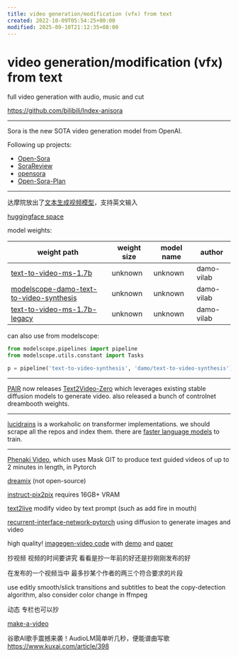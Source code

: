```yaml
---
title: video generation/modification (vfx) from text
created: 2022-10-09T05:54:25+00:00
modified: 2025-09-10T21:12:35+08:00
---
```


# video generation/modification (vfx) from text

full video generation with audio, music and cut

https://github.com/bilibili/Index-anisora

---

Sora is the new SOTA video generation model from OpenAI.

Following up projects:

- [Open-Sora](https://github.com/hpcaitech/Open-Sora)
- [SoraReview](https://github.com/lichao-sun/SoraReview)
- [opensora](https://github.com/hku/opensora)
- [Open-Sora-Plan](https://github.com/PKU-YuanGroup/Open-Sora-Plan)

---

达摩院放出了[文本生成视频模型](https://modelscope.cn/models/damo/text-to-video-synthesis/summary)，支持英文输入

[huggingface space](https://huggingface.co/damo-vilab/modelscope-damo-text-to-video-synthesis)

model weights:

| weight path | weight size | model name | author |
| -- | -- | -- | -- |
| [text-to-video-ms-1.7b](https://huggingface.co/damo-vilab/text-to-video-ms-1.7b) | unknown | unknown | damo-vilab |
| [modelscope-damo-text-to-video-synthesis](https://huggingface.co/damo-vilab/modelscope-damo-text-to-video-synthesis) | unknown | unknown | damo-vilab |
| [text-to-video-ms-1.7b-legacy](https://huggingface.co/damo-vilab/text-to-video-ms-1.7b-legacy) | unknown | unknown | damo-vilab |

can also use from modelscope:

```python
from modelscope.pipelines import pipeline
from modelscope.utils.constant import Tasks

p = pipeline('text-to-video-synthesis', 'damo/text-to-video-synthesis')
```
----


[PAIR](https://huggingface.co/spaces/PAIR) now releases [Text2Video-Zero](https://huggingface.co/spaces/PAIR/Text2Video-Zero) which leverages existing stable diffusion models to generate video. also released a bunch of controlnet dreambooth weights.

----

[lucidrains](https://github.com/lucidrains) is a workaholic on transformer implementations. we should scrape all the repos and index them. there are [faster language models](https://github.com/lucidrains/memory-efficient-attention-pytorch) to train.

-----

[Phenaki Video](https://github.com/lucidrains/phenaki-pytorch), which uses Mask GIT to produce text guided videos of up to 2 minutes in length, in Pytorch

[dreamix](https://dreamix-video-editing.github.io/) (not open-source)

[instruct-pix2pix](https://github.com/timothybrooks/instruct-pix2pix) requires 16GB+ VRAM

[text2live](https://github.com/omerbt/Text2LIVE) modify video by text prompt (such as add fire in mouth)

[recurrent-interface-network-pytorch](https://github.com/lucidrains/recurrent-interface-network-pytorch) using diffusion to generate images and video

high quality! [imagegen-video code](https://github.com/lucidrains/imagen-pytorch/blob/main/imagen_pytorch/imagen_video.py) with [demo](https://imagen.research.google/video/) and [paper](https://arxiv.org/pdf/2210.02303.pdf)

抄视频 视频的时间要讲究 看看是抄一年前的好还是抄刚刚发布的好

在发布的一个视频当中 最多抄某个作者的两三个符合要求的片段

use editly smooth/slick transitions and subtitles to beat the copy-detection algorithm, also consider color change in ffmpeg

动态 专栏也可以抄

[make-a-video](https://github.com/lucidrains/make-a-video-pytorch)

谷歌AI歌手震撼来袭！AudioLM简单听几秒，便能谱曲写歌 https://www.kuxai.com/article/398

